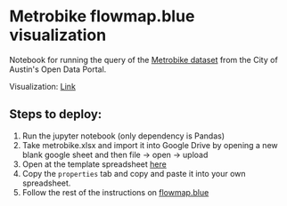 # Metrobike flowmap.blue visualization 

Notebook for running the query of the [Metrobike dataset](https://data.austintexas.gov/Transportation-and-Mobility/Austin-MetroBike-Trips/tyfh-5r8s/about_data) from the City of Austin's Open Data Portal.

Visualization: [Link](https://www.flowmap.blue/1qIMB8jTEGMO6u1sLcuu5vQvP90jbENt904zMCV0A3DI/e01dec7)

## Steps to deploy:

1. Run the jupyter notebook (only dependency is Pandas) 
2. Take metrobike.xlsx and import it into Google Drive by opening a new blank google sheet and then file -> open -> upload
3. Open at the template spreadsheet [here](https://www.flowmap.blue/how-to-make-a-flow-map)
4. Copy the `properties` tab and copy and paste it into your own spreadsheet.
5. Follow the rest of the instructions on [flowmap.blue](https://www.flowmap.blue/how-to-make-a-flow-map)
